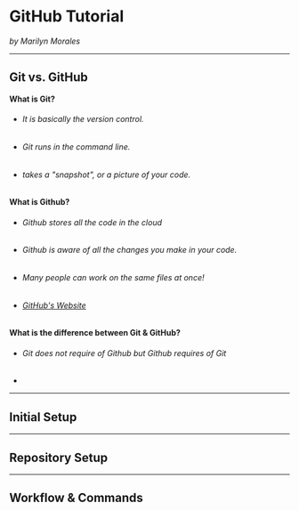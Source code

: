 # GitHub Tutorial

_by Marilyn Morales_

---
## Git vs. GitHub
   **What is Git?**  
  * ###### _It is basically the version control._
  * ###### _Git runs in the command line._
  * ###### _takes a "snapshot", or a picture of your code._
   
   **What is Github?**
  * ###### _Github stores all the code in the cloud_
  * ###### _Github is aware of all the changes you make in your code._
  * ###### _Many people can work on the same files at once!_
  * ###### _[GitHub's Website](github.com)_
  
  **What is the difference between Git & GitHub?**  
* ###### _Git does not require of Github but Github requires of Git_
* 
---
## Initial Setup



---
## Repository Setup



---
## Workflow & Commands